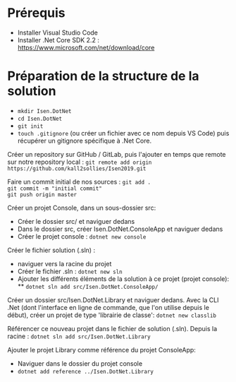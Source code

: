 # Prérequis 
* Installer Visual Studio Code
* Installer .Net Core SDK 2.2 :
  https://www.microsoft.com/net/download/core    
  
  
# Préparation de la structure de la solution
* `mkdir Isen.DotNet`  
* `cd Isen.DotNet`  
* `git init`  
* `touch .gitignore`  (ou créer un fichier avec ce nom depuis VS Code) puis récupérer un gitignore spécifique à .Net Core.  

Créer un repository sur GitHub / GitLab, puis l'ajouter en temps que
remote sur notre repository local :
`git remote add origin https://github.com/kall2sollies/Isen2019.git`  

Faire un commit initial de nos sources :
`git add .`  
`git commit -m "initial commit"`  
`git push origin master`  

Créer un projet Console, dans un sous-dossier src:
* Créer le dossier src/ et naviguer dedans  
* Dans le dossier src, créer    Isen.DotNet.ConsoleApp et naviguer dedans  
* Créer le projet console : `dotnet new console`  

Créer le fichier solution (.sln) :
* naviguer vers la racine du projet  
* Créer le fichier .sln : `dotnet new sln` 
* Ajouter les différents éléments de la solution à ce projet (projet console):
** `dotnet sln add src/Isen.DotNet.ConsoleApp/`  

Créer un dossier src/Isen.DotNet.Library et naviguer dedans.
Avec la CLI .Net (dont l'interface en ligne de commande, que l'on utilise depuis le début), créer un projet de type 'librairie de classe':
`dotnet new classlib`  

Référencer ce nouveau projet dans le fichier de solution (.sln).
Depuis la racine : `dotnet sln add src/Isen.DotNet.Library`  

Ajouter le projet Library comme référence du projet ConsoleApp:
* Naviguer dans le dossier du projet console  
* `dotnet add reference ../Isen.DotNet.Library`  